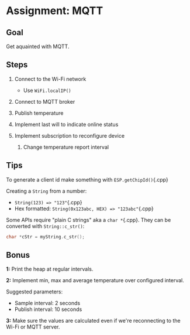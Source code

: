 # Assignment: MQTT

## Goal

Get aquainted with MQTT.

## Steps

1. Connect to the Wi-Fi network
    * Use `WiFi.localIP()`

1. Connect to MQTT broker
1. Publish temperature
1. Implement last will to indicate online status
1. Implement subscription to reconfigure device
    1. Change temperature report interval

## Tips

To generate a client id make something with `ESP.getChipId()`{.cpp}

Creating a `String` from a number:

* `String(123) => "123"`{.cpp}
* Hex formatted: `String(0x123abc, HEX) => "123abc"`{.cpp}

Some APIs require "plain C strings" aka a `char *`{.cpp}. They can be converted with `String::c_str()`:

~~~.c++
char *cStr = myString.c_str();
~~~

## Bonus

**1:** Print the heap at regular intervals.

**2:** Implement min, max and average temperature over configured interval.

Suggested parameters:

* Sample interval: 2 seconds
* Publish interval: 10 seconds

**3:** Make sure the values are calculated even if we're reconnecting to the Wi-Fi or MQTT server.
